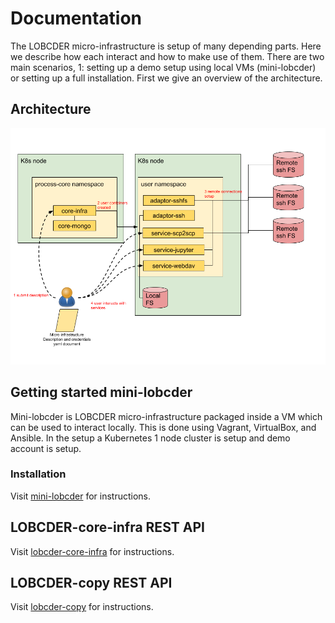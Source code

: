 # Documentation

The LOBCDER micro-infrastructure is setup of many depending parts. Here we describe how each interact and how to make use of them. There are two main scenarios, 1: setting up a demo setup using local VMs (mini-lobcder) or setting up a full installation.  First we give an overview of the architecture.

## Architecture
![](lobcder_Arch.png)

## Getting started mini-lobcder
Mini-lobcder is LOBCDER micro-infrastructure packaged inside a VM which can be used to interact locally. This is done using Vagrant, VirtualBox, and Ansible. In the setup a Kubernetes 1 node cluster is setup and demo account is setup. 
### Installation
Visit [mini-lobcder](https://github.com/micro-infrastructure/mini-lobcder/blob/master/README.md) for instructions.

## LOBCDER-core-infra REST API
Visit [lobcder-core-infra](https://github.com/micro-infrastructure/core-infra/blob/master/API.md) for instructions.

## LOBCDER-copy REST API
Visit [lobcder-copy](https://github.com/micro-infrastructure/service-scp2scp/blob/master/API.md) for instructions.
 
 




